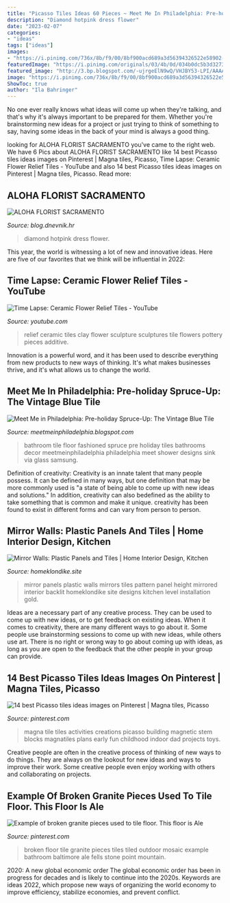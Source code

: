 ```yaml
---
title: "Picasso Tiles Ideas 60 Pieces ~ Meet Me In Philadelphia: Pre-holiday Spruce-up: The Vintage Blue Tile"
description: "Diamond hotpink dress flower"
date: "2023-02-07"
categories:
- "ideas"
tags: ["ideas"]
images:
- "https://i.pinimg.com/736x/8b/f9/00/8bf900acd689a3d56394326522e58902--stem-activities-magna.jpg"
featuredImage: "https://i.pinimg.com/originals/03/4b/0d/034b0dc5b3d3273f44a4344a69c6ed9f.jpg"
featured_image: "http://3.bp.blogspot.com/-ujrgeElN9wQ/VHJBY53-LPI/AAAAAAAAOjk/qIIEMuZ8nwI/s1600/blue%2Bbathroom.jpg"
image: "https://i.pinimg.com/736x/8b/f9/00/8bf900acd689a3d56394326522e58902--stem-activities-magna.jpg"
ShowToc: true
author: "Ila Bahringer"
---
```



No one ever really knows what ideas will come up when they're talking, and that's why it's always important to be prepared for them. Whether you're brainstorming new ideas for a project or just trying to think of something to say, having some ideas in the back of your mind is always a good thing.

	

		
looking for ALOHA FLORIST SACRAMENTO you've came to the right web. We have 6 Pics about ALOHA FLORIST SACRAMENTO like 14 best Picasso tiles ideas images on Pinterest | Magna tiles, Picasso, Time Lapse: Ceramic Flower Relief Tiles - YouTube and also 14 best Picasso tiles ideas images on Pinterest | Magna tiles, Picasso. Read more:
		
    
## ALOHA FLORIST SACRAMENTO

<img loading=lazy src="http://bit.ly/rl4sgX" onerror="this.onerror=null;this.src='https://tse3.mm.bing.net/th?id=OIP.KdSXCNAet7Aw51lC6eSthAHaFO&amp;pid=15.1';" alt="ALOHA FLORIST SACRAMENTO">

_Source: blog.dnevnik.hr_

>diamond hotpink dress flower. 

	

This year, the world is witnessing a lot of new and innovative ideas. Here are five of our favorites that we think will be influential in 2022: 

    
## Time Lapse: Ceramic Flower Relief Tiles - YouTube

<img loading=lazy src="https://i.ytimg.com/vi/8-rCN5CQbak/maxresdefault.jpg" onerror="this.onerror=null;this.src='https://tse1.mm.bing.net/th?id=OIP.lkXfhFgqEnQL5uNmjmDu_QHaEK&amp;pid=15.1';" alt="Time Lapse: Ceramic Flower Relief Tiles - YouTube">

_Source: youtube.com_

>relief ceramic tiles clay flower sculpture sculptures tile flowers pottery pieces additive. 

	

Innovation is a powerful word, and it has been used to describe everything from new products to new ways of thinking. It's what makes businesses thrive, and it's what allows us to change the world.

    
## Meet Me In Philadelphia: Pre-holiday Spruce-Up: The Vintage Blue Tile

<img loading=lazy src="http://3.bp.blogspot.com/-ujrgeElN9wQ/VHJBY53-LPI/AAAAAAAAOjk/qIIEMuZ8nwI/s1600/blue%2Bbathroom.jpg" onerror="this.onerror=null;this.src='https://tse4.mm.bing.net/th?id=OIP.P9HlB1SHCXJZA6zrRHAkFwHaLH&amp;pid=15.1';" alt="Meet Me in Philadelphia: Pre-holiday Spruce-Up: The Vintage Blue Tile">

_Source: meetmeinphiladelphia.blogspot.com_

>bathroom tile floor fashioned spruce pre holiday tiles bathrooms decor meetmeinphiladelphia philadelphia meet shower designs sink via glass samsung. 

	

Definition of creativity:
Creativity is an innate talent that many people possess. It can be defined in many ways, but one definition that may be more commonly used is "a state of being able to come up with new ideas and solutions." In addition, creativity can also bedefined as the ability to take something that is common and make it unique. creativity has been found to exist in different forms and can vary from person to person.

    
## Mirror Walls: Plastic Panels And Tiles | Home Interior Design, Kitchen

<img loading=lazy src="https://homeklondike.site/wp-content/uploads/2016/12/3-plastic-mirror-wall-panels-with-pattern.jpg" onerror="this.onerror=null;this.src='https://tse4.mm.bing.net/th?id=OIP.89tTilC1BCnUgL-rV3eA0AHaHS&amp;pid=15.1';" alt="Mirror Walls: Plastic Panels and Tiles | Home Interior Design, Kitchen">

_Source: homeklondike.site_

>mirror panels plastic walls mirrors tiles pattern panel height mirrored interior backlit homeklondike site designs kitchen level installation gold. 

	

Ideas are a necessary part of any creative process. They can be used to come up with new ideas, or to get feedback on existing ideas. When it comes to creativity, there are many different ways to go about it. Some people use brainstorming sessions to come up with new ideas, while others use art. There is no right or wrong way to go about coming up with ideas, as long as you are open to the feedback that the other people in your group can provide.

    
## 14 Best Picasso Tiles Ideas Images On Pinterest | Magna Tiles, Picasso

<img loading=lazy src="https://i.pinimg.com/736x/8b/f9/00/8bf900acd689a3d56394326522e58902--stem-activities-magna.jpg" onerror="this.onerror=null;this.src='https://tse4.mm.bing.net/th?id=OIP.41MRm3nSaPR7YAn3-2B8cwD6D6&amp;pid=15.1';" alt="14 best Picasso tiles ideas images on Pinterest | Magna tiles, Picasso">

_Source: pinterest.com_

>magna tile tiles activities creations picasso building magnetic stem blocks magnatiles plans early fun childhood indoor dad projects toys. 

	

Creative people are often in the creative process of thinking of new ways to do things. They are always on the lookout for new ideas and ways to improve their work. Some creative people even enjoy working with others and collaborating on projects.

    
## Example Of Broken Granite Pieces Used To Tile Floor. This Floor Is Ale

<img loading=lazy src="https://i.pinimg.com/originals/03/4b/0d/034b0dc5b3d3273f44a4344a69c6ed9f.jpg" onerror="this.onerror=null;this.src='https://tse4.mm.bing.net/th?id=OIP.AR_kUqIJR8DbruTumV78IgHaFj&amp;pid=15.1';" alt="Example of broken granite pieces used to tile floor. This floor is Ale">

_Source: pinterest.com_

>broken floor tile granite pieces tiles tiled outdoor mosaic example bathroom baltimore ale fells stone point mountain. 

	

2020: A new global economic order
The global economic order has been in progress for decades and is likely to continue into the 2020s. Keywords are ideas 2022, which propose new ways of organizing the world economy to improve efficiency, stabilize economies, and prevent conflict.

